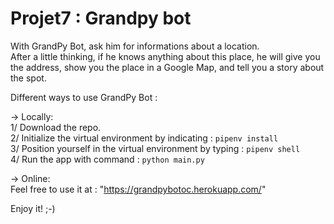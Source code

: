 # Projet7 : Grandpy bot

With GrandPy Bot, ask him for informations about a location.  
After a little thinking, if he knows anything about this place, he will give you the address, show you the place in a Google Map, and tell you a story about the spot.  
  
Different ways to use GrandPy Bot :  
  
-> Locally:  
1/ Download the repo.  
2/ Initialize the virtual environment by indicating : `pipenv install`  
3/ Position yourself in the virtual environment by typing : `pipenv shell`  
4/ Run the app with command : `python main.py`  

-> Online:  
Feel free to use it at : "https://grandpybotoc.herokuapp.com/"  
  
Enjoy it! ;-)
